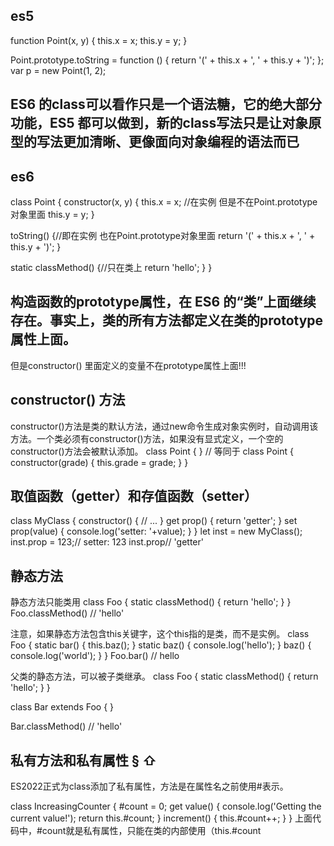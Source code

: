 ## es5
function Point(x, y) {
  this.x = x;
  this.y = y;
}

Point.prototype.toString = function () {
  return '(' + this.x + ', ' + this.y + ')';
};
var p = new Point(1, 2);

## ES6 的class可以看作只是一个语法糖，它的绝大部分功能，ES5 都可以做到，新的class写法只是让对象原型的写法更加清晰、更像面向对象编程的语法而已
## es6
class Point {
  constructor(x, y) {
    this.x = x; //在实例 但是不在Point.prototype对象里面
    this.y = y;
  }

  toString() {//即在实例 也在Point.prototype对象里面
    return '(' + this.x + ', ' + this.y + ')';
  }

  static classMethod() {//只在类上
    return 'hello';
  }
}
## 构造函数的prototype属性，在 ES6 的“类”上面继续存在。事实上，类的所有方法都定义在类的prototype属性上面。
但是constructor() 里面定义的变量不在prototype属性上面!!!
## constructor() 方法
constructor()方法是类的默认方法，通过new命令生成对象实例时，自动调用该方法。一个类必须有constructor()方法，如果没有显式定义，一个空的constructor()方法会被默认添加。
class Point {
}
// 等同于
class Point {
  constructor(grade) {
    this.grade = grade;
  }
}

## 取值函数（getter）和存值函数（setter） 
class MyClass {
  constructor() {
    // ...
  }
  get prop() {
    return 'getter';
  }
  set prop(value) {
    console.log('setter: '+value);
  }
}
let inst = new MyClass();
inst.prop = 123;// setter: 123
inst.prop// 'getter'


## 静态方法
静态方法只能类用
class Foo {
  static classMethod() {
    return 'hello';
  }
}
Foo.classMethod() // 'hello'

注意，如果静态方法包含this关键字，这个this指的是类，而不是实例。
class Foo {
  static bar() {
    this.baz();
  }
  static baz() {
    console.log('hello');
  }
  baz() {
    console.log('world');
  }
}
Foo.bar() // hello

父类的静态方法，可以被子类继承。
class Foo {
  static classMethod() {
    return 'hello';
  }
}

class Bar extends Foo {
}

Bar.classMethod() // 'hello'

## 私有方法和私有属性 § ⇧
ES2022正式为class添加了私有属性，方法是在属性名之前使用#表示。

class IncreasingCounter {
  #count = 0;
  get value() {
    console.log('Getting the current value!');
    return this.#count;
  }
  increment() {
    this.#count++;
  }
}
上面代码中，#count就是私有属性，只能在类的内部使用（this.#count
